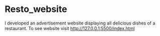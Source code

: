 # Resto_website
I developed an advertisement website displaying all delicious dishes of a restaurant. To see website visit http://127.0.0.1:5500/index.html
